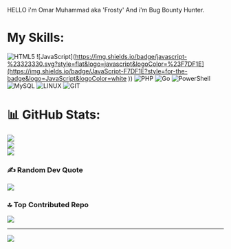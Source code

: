 
HELLO i'm Omar Muhammad aka 'Frosty' And i'm Bug Bounty Hunter. 


# My Skills: 
![HTML5](https://img.shields.io/badge/html5-%23E34F26.svg?style=flat&logo=html5&logoColor=white) ![JavaScript](https://img.shields.io/badge/javascript-%23323330.svg?style=flat&logo=javascript&logoColor=%23F7DF1E](https://img.shields.io/badge/JavaScript-F7DF1E?style=for-the-badge&logo=JavaScript&logoColor=white
)) ![PHP](https://img.shields.io/badge/php-%23777BB4.svg?style=flat&logo=php&logoColor=white) ![Go](https://img.shields.io/badge/go-%2300ADD8.svg?style=flat&logo=go&logoColor=white) ![PowerShell](https://img.shields.io/badge/PowerShell-%235391FE.svg?style=flat&logo=powershell&logoColor=white) ![MySQL](https://img.shields.io/badge/mysql-%2300000f.svg?style=flat&logo=mysql&logoColor=white) ![LINUX](https://img.shields.io/badge/Linux-FCC624?style=flat&logo=linux&logoColor=black) ![GIT](https://img.shields.io/badge/Git-fc6d26?style=flat&logo=git&logoColor=white)
# 📊 GitHub Stats:
![](https://github-readme-stats.vercel.app/api?username=OMAR0x00&theme=blue-green&hide_border=false&include_all_commits=false&count_private=false)<br/>
![](https://github-readme-streak-stats.herokuapp.com/?user=OMAR0x00&theme=blue-green&hide_border=false)<br/>
![](https://github-readme-stats.vercel.app/api/top-langs/?username=OMAR0x00&theme=blue-green&hide_border=false&include_all_commits=false&count_private=false&layout=compact)

### ✍️ Random Dev Quote
![](https://quotes-github-readme.vercel.app/api?type=horizontal&theme=radical)

### 🔝 Top Contributed Repo
![](https://github-contributor-stats.vercel.app/api?username=OMAR0x00&limit=5&theme=matrix&combine_all_yearly_contributions=true)

---
[![](https://visitcount.itsvg.in/api?id=OMAR0x00&icon=5&color=3)](https://visitcount.itsvg.in)

<!-- Proudly created with GPRM ( https://gprm.itsvg.in ) -->

